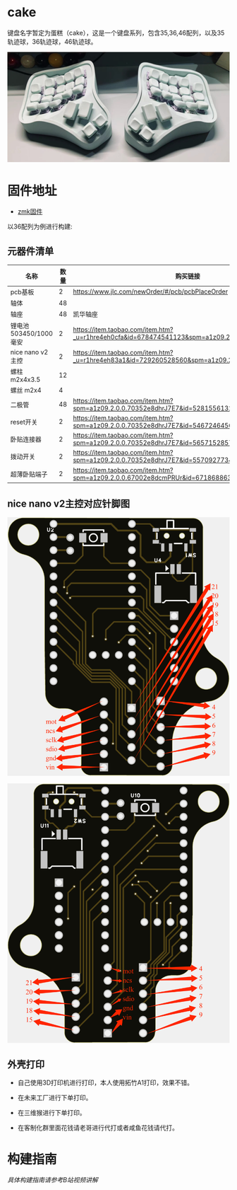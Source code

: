 # cake

键盘名字暂定为蛋糕（cake），这是一个键盘系列，包含35,36,46配列，以及35轨迹球，36轨迹球，46轨迹球。

![](pics/4.png)


# 固件地址
- [zmk固件](git@github.com:LXF-YZP/cake-zmk-config.git)

以36配列为例进行构建:

## 元器件清单

|名称       |   数量    |购买链接                                          |
| --------------------------------- | ------ | ------------------------------------------------------------------------------------------ |
| pcb基板       |   2    | https://www.jlc.com/newOrder/#/pcb/pcbPlaceOrder                                          |
| 轴体                           | 48      |                                                                                            |
| 轴座          | 48     | 凯华轴座                                             |
| 锂电池503450/1000毫安            | 2     |   https://item.taobao.com/item.htm?_u=r1hre4eh0cfa&id=678474541123&spm=a1z09.2.0.0.4ee62e8ddZPkRD                                                                                         |
| nice nano v2主控                | 2    | https://item.taobao.com/item.htm?_u=r1hre4eh83a1&id=729260528560&spm=a1z09.2.0.0.4ee62e8dQMGRLh   |
| 螺柱 m2x4x3.5| 12    |     |                                                                                        |
| 螺丝   m2x4                | 4      |  |
| 二极管          | 48     | https://item.taobao.com/item.htm?spm=a1z09.2.0.0.70352e8dhrJ7E7&id=528155613240&_u=q1hre4eh412c                                                                        |
| reset开关          | 2     | https://item.taobao.com/item.htm?spm=a1z09.2.0.0.70352e8dhrJ7E7&id=546724645617&_u=q1hre4eh5b12                                                                        |
| 卧贴连接器          | 2     | https://item.taobao.com/item.htm?spm=a1z09.2.0.0.70352e8dhrJ7E7&id=565715285795&_u=q1hre4eh267c                                                                        |
| 拨动开关          | 2     | https://item.taobao.com/item.htm?spm=a1z09.2.0.0.70352e8dhrJ7E7&id=557092773462&_u=q1hre4eh5b2e                                                                        |
| 超薄卧贴端子          | 2     | https://item.taobao.com/item.htm?spm=a1z09.2.0.0.67002e8dcmPRUr&id=671868863106&_u=q1hre4eh5865                                                                        |

## nice nano v2主控对应针脚图
![](pics/12.png)

![](pics/13.png)
## 外壳打印
- 自己使用3D打印机进行打印，本人使用拓竹A1打印，效果不错。

- 在未来工厂进行下单打印。

- 在三维猴进行下单打印。

- 在客制化群里面花钱请老哥进行代打或者咸鱼花钱请代打。

# 构建指南

_具体构建指南请参考B站视频讲解_

